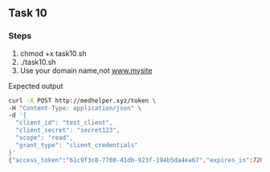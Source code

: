 ## Task 10

### Steps

1. chmod +x task10.sh
2. ./task10.sh
3. Use your domain name,not www.mysite

Expected output
```bash
curl -X POST http://medhelper.xyz/token \
-H "Content-Type: application/json" \
-d '{
  "client_id": "test_client",
  "client_secret": "secret123",
  "scope": "read",
  "grant_type": "client_credentials"
}'
{"access_token":"61c9f3c8-7708-41db-923f-194b5da4ea67","expires_in":7200,"refresh_token":"","scope":"read","security_level":"normal","token_type":"Bearer"}
```
